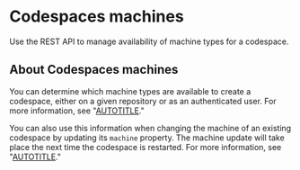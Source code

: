 # Codespaces machines

Use the REST API to manage availability of machine types for a codespace.

## About Codespaces machines

You can determine which machine types are available to create a codespace, either on a given repository or as an authenticated user. For more information, see "[AUTOTITLE](/codespaces/customizing-your-codespace/changing-the-machine-type-for-your-codespace#about-machine-types)."

You can also use this information when changing the machine of an existing codespace by updating its `machine` property. The machine update will take place the next time the codespace is restarted. For more information, see "[AUTOTITLE](/codespaces/customizing-your-codespace/changing-the-machine-type-for-your-codespace)."
